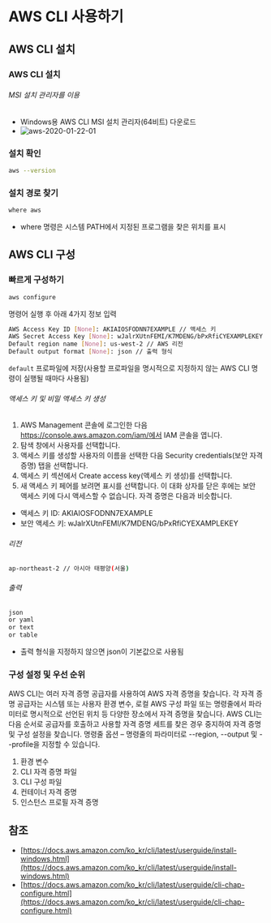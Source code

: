 # AWS CLI 사용하기
## AWS CLI 설치

### AWS CLI 설치
###### MSI 설치 관리자를 이용
- Windows용 AWS CLI MSI 설치 관리자(64비트) 다운로드
- ![aws-2020-01-22-01](/posts/images/aws/aws-2020-01-22-01.jpg)

### 설치 확인
``` bash
aws --version
```

### 설치 경로 찾기
``` bash
where aws
```
- where 명령은 시스템 PATH에서 지정된 프로그램을 찾은 위치를 표시


## AWS CLI 구성
### 빠르게 구성하기
``` bash
aws configure
```
명령어 실행 후 아래 4가지 정보 입력
``` bash
AWS Access Key ID [None]: AKIAIOSFODNN7EXAMPLE // 액세스 키
AWS Secret Access Key [None]: wJalrXUtnFEMI/K7MDENG/bPxRfiCYEXAMPLEKEY // 보안 액세스 키(비밀 액세스 키)
Default region name [None]: us-west-2 // AWS 리전
Default output format [None]: json // 출력 형식
```
`default` 프로파일에 저장(사용할 프로파일을 명시적으로 지정하지 않는 AWS CLI 명령이 실행될 때마다 사용됨)


###### 액세스 키 및 비밀 액세스 키 생성

1. AWS Management 콘솔에 로그인한 다음 https://console.aws.amazon.com/iam/에서 IAM 콘솔을 엽니다.
2. 탐색 창에서 사용자를 선택합니다.
3. 액세스 키를 생성할 사용자의 이름을 선택한 다음 Security credentials(보안 자격 증명) 탭을 선택합니다.
4. 액세스 키 섹션에서 Create access key(액세스 키 생성)를 선택합니다.
5. 새 액세스 키 페어를 보려면 표시를 선택합니다. 이 대화 상자를 닫은 후에는 보안 액세스 키에 다시 액세스할 수 없습니다. 자격 증명은 다음과 비슷합니다.
- 액세스 키 ID: AKIAIOSFODNN7EXAMPLE
- 보안 액세스 키: wJalrXUtnFEMI/K7MDENG/bPxRfiCYEXAMPLEKEY

###### 리전
``` bash
ap-northeast-2 // 아시아 태평양(서울)
```

###### 출력
``` bash
json
or yaml
or text
or table
```
- 출력 형식을 지정하지 않으면 json이 기본값으로 사용됨

### 구성 설정 및 우선 순위
AWS CLI는 여러 자격 증명 공급자를 사용하여 AWS 자격 증명을 찾습니다. 각 자격 증명 공급자는 시스템 또는 사용자 환경 변수, 로컬 AWS 구성 파일 또는 명령줄에서 파라미터로 명시적으로 선언된 위치 등 다양한 장소에서 자격 증명을 찾습니다. AWS CLI는 다음 순서로 공급자를 호출하고 사용할 자격 증명 세트를 찾은 경우 중지하여 자격 증명 및 구성 설정을 찾습니다.
명령줄 옵션 – 명령줄의 파라미터로 --region, --output 및 --profile을 지정할 수 있습니다.

1. 환경 변수
2. CLI 자격 증명 파일
3. CLI 구성 파일
4. 컨테이너 자격 증명
5. 인스턴스 프로필 자격 증명

## 참조
- [https://docs.aws.amazon.com/ko_kr/cli/latest/userguide/install-windows.html](https://docs.aws.amazon.com/ko_kr/cli/latest/userguide/install-windows.html)
- [https://docs.aws.amazon.com/ko_kr/cli/latest/userguide/cli-chap-configure.html](https://docs.aws.amazon.com/ko_kr/cli/latest/userguide/cli-chap-configure.html)